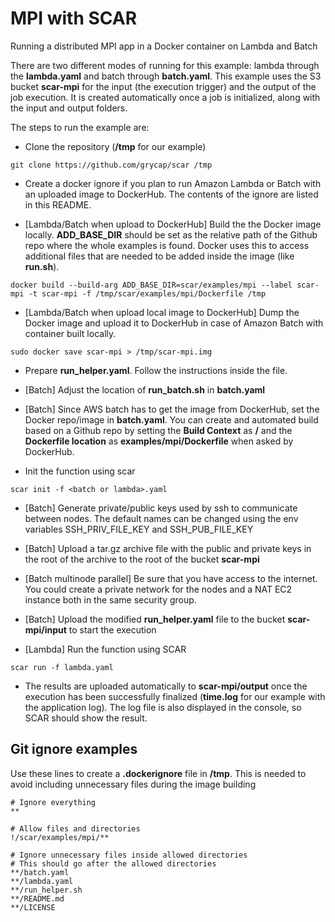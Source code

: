 # MPI with SCAR


Running a distributed MPI app in a Docker container on Lambda and Batch

There are two different modes of running for this example: lambda through the __lambda.yaml__ and batch through __batch.yaml__.
This example uses the S3 bucket __scar-mpi__ for the input (the execution trigger) and the output of the job execution.
It is created automatically once a job is initialized, along with the input and output folders.

The steps to run the example are:

* Clone the repository (__/tmp__ for our example)

`git clone https://github.com/grycap/scar /tmp`

* Create a docker ignore if you plan to run Amazon Lambda or Batch with an uploaded image to DockerHub. The contents of the ignore are listed in this README.

* [Lambda/Batch when upload to DockerHub] Build the the Docker image locally. **ADD_BASE_DIR** should be set as the relative path of the Github repo where the whole examples is found. Docker uses this to access additional files that are needed to be added inside the image (like __run.sh__).

`docker build --build-arg ADD_BASE_DIR=scar/examples/mpi --label scar-mpi -t scar-mpi -f /tmp/scar/examples/mpi/Dockerfile /tmp`

* [Lambda/Batch when upload local image to DockerHub] Dump the Docker image and upload it to DockerHub in case of Amazon Batch with container built locally.

`sudo docker save scar-mpi > /tmp/scar-mpi.img`

* Prepare __run_helper.yaml__. Follow the instructions inside the file.

* [Batch] Adjust the location of __run_batch.sh__ in __batch.yaml__

* [Batch] Since AWS batch has to get the image from DockerHub, set the Docker repo/image in __batch.yaml__. You can create and automated build based on a Github repo by setting the **Build Context** as __/__ and the **Dockerfile location** as __examples/mpi/Dockerfile__ when asked by DockerHub.

* Init the function using scar

`scar init -f <batch or lambda>.yaml`

* [Batch] Generate private/public keys used by ssh to communicate between nodes. The default names can be changed using the env variables SSH_PRIV_FILE_KEY and SSH_PUB_FILE_KEY

* [Batch] Upload a tar.gz archive file with the public and private keys in the root of the archive to the root of the bucket __scar-mpi__

* [Batch multinode parallel] Be sure that you have access to the internet. You could create a private network for the nodes and a NAT EC2 instance both in the same security group. 

* [Batch] Upload the modified __run_helper.yaml__ file to the bucket __scar-mpi/input__ to start the execution

* [Lambda] Run the function using SCAR

`scar run -f lambda.yaml`

* The results are uploaded automatically to  __scar-mpi/output__ once the execution has been successfully finalized (__time.log__ for our example with the application log). The log file is also displayed in the console, so SCAR should show the result.

## Git ignore examples

Use these lines to create a __.dockerignore__ file in __/tmp__.
This is needed to avoid including unnecessary files during the image building

```
# Ignore everything
**

# Allow files and directories
!/scar/examples/mpi/**

# Ignore unnecessary files inside allowed directories
# This should go after the allowed directories
**/batch.yaml
**/lambda.yaml
**/run_helper.sh
**/README.md
**/LICENSE
```
